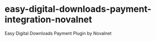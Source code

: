 # easy-digital-downloads-payment-integration-novalnet
Easy Digital Downloads Payment Plugin by Novalnet
